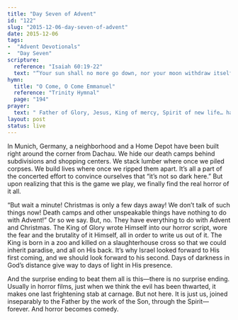 ```yaml
---
title: "Day Seven of Advent"
id: "122"
slug: "2015-12-06-day-seven-of-advent"
date: 2015-12-06
tags:
-  "Advent Devotionals"
-  "Day Seven"
scripture:
  reference: "Isaiah 60:19-22"
  text: "“Your sun shall no more go down, nor your moon withdraw itself; for the Lord will be your everlasting light, and your days of mourning shall be ended. Your people shall all be righteous; they shall possess the land forever, the branch of My planting, the work of My hands, that I might be glorified. The least one shall become a clan, and the smallest one a mighty nation; I am the Lord; in its time I will hasten it.”"
hymn:
  title: "O Come, O Come Emmanuel"
  reference: "Trinity Hymnal"
  page: "194"
prayer:
  text: " Father of Glory, Jesus, King of mercy, Spirit of new life… hasten it! Amen."
layout: post
status: live
---
```


In Munich, Germany, a neighborhood and a Home Depot have been built right around the corner from Dachau. We hide our death camps behind subdivisions and shopping centers. We stack lumber where once we piled corpses. We build lives where once we ripped them apart. It’s all a part of the concerted effort to convince ourselves that “it’s not so dark here.” But upon realizing that this is the game we play, we finally find the real horror of it all.

“But wait a minute! Christmas is only a few days away! We don’t talk of such things now! Death camps and other unspeakable things have nothing to do with Advent!” Or so we say. But, no. They have everything to do with Advent and Christmas. The King of Glory wrote Himself into our horror script, wore the fear and the brutality of it Himself, all in order to write us out of it. The King is born in a zoo and killed on a slaughterhouse cross so that we could inherit paradise, and all on His back. It’s why Israel looked forward to His first coming, and we should look forward to his second. Days of darkness in God’s distance give way to days of light in His presence.

And the surprise ending to beat them all is this—there is no surprise ending. Usually in horror films, just when we think the evil has been thwarted, it makes one last frightening stab at carnage. But not here. It is just us, joined inseparably to the Father by the work of the Son, through the Spirit—forever. And horror becomes comedy.
